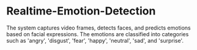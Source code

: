 # Realtime-Emotion-Detection
The system captures video frames, detects faces, and predicts emotions based on facial expressions. The emotions are classified into categories such as 'angry', 'disgust', 'fear', 'happy', 'neutral', 'sad', and 'surprise'.
